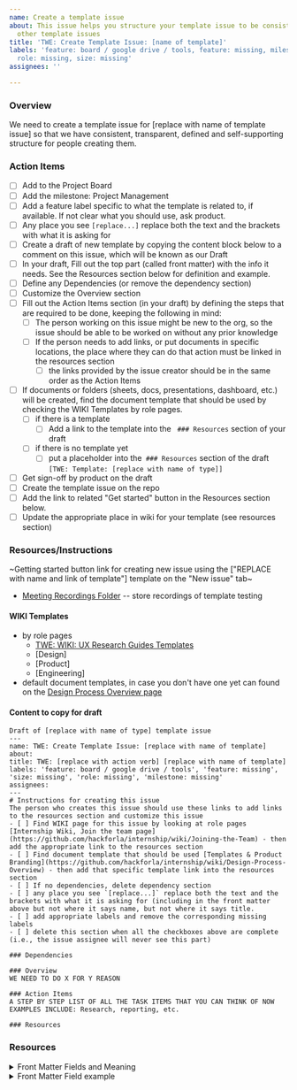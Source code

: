 ```yaml
---
name: Create a template issue
about: This issue helps you structure your template issue to be consistent with our
  other template issues
title: 'TWE: Create Template Issue: [name of template]'
labels: 'feature: board / google drive / tools, feature: missing, milestone: missing,
  role: missing, size: missing'
assignees: ''

---
```


### Overview
We need to create a template issue for [replace with name of template issue] so that we have consistent, transparent, defined and self-supporting structure for people creating them.

### Action Items
- [ ] Add to the Project Board
- [ ] Add the milestone: Project Management
- [ ] Add a feature label specific to what the template is related to, if available.  If not clear what you should use, ask product.
- [ ] Any place you see `[replace...]` replace both the text and the brackets with what it is asking for
- [ ] Create a draft of new template by copying the content block below to a comment on this issue, which will be known as our Draft
- [ ] In your draft, Fill out the top part (called front matter) with the info it needs.  See the Resources section below for definition and example.
- [ ] Define any Dependencies (or remove the dependency section)
- [ ] Customize the Overview section
- [ ] Fill out the Action Items section (in your draft) by defining the steps that are required to be done, keeping the following in mind:
   - [ ] The person working on this issue might be new to the org, so the issue should be able to be worked on without any prior knowledge
   - [ ] If the person needs to add links, or put documents in specific locations, the place where they can do that action must be linked in the resources section
      - [ ] the links provided by the issue creator should be in the same order as the Action Items 
- [ ] If documents or folders (sheets, docs, presentations, dashboard, etc.) will be created, find the document template that should be used by checking the WIKI Templates by role pages.  
  - [ ] if there is a template
     - [ ] Add a link to the template into the ` ### Resources`  section of your draft
  - [ ] if there is no template yet
    - [ ] put a placeholder into the` ### Resources`  section of the draft `[TWE: Template: [replace with name of type]]`
- [ ] Get sign-off by product on the draft
- [ ] Create the template issue on the repo
- [ ] Add the link to related "Get started" button in the Resources section below.
- [ ] Update the appropriate place in wiki for your template (see resources section)

### Resources/Instructions
~Getting started button link for creating new issue using the ["REPLACE with name and link of template"] template on the "New issue" tab~
- [Meeting Recordings Folder](https://drive.google.com/drive/folders/1lgc0eeDXvqvqvLOgqsT8lu3EsneeH9VS?usp=share_link) -- store recordings of template testing

#### WIKI Templates
- by role pages
  - [TWE: WIKI: UX Research Guides Templates](https://github.com/hackforla/internship/wiki/UX-Research-Guides-Templates) 
  - [Design]
  - [Product]
  - [Engineering]
- default document templates, in case you don't have one yet can found on the [Design Process Overview page](https://github.com/hackforla/internship/wiki/Design-Process-Overview)

#### Content to copy for draft
```
Draft of [replace with name of type] template issue
---
name: TWE: Create Template Issue: [replace with name of template]
about: 
title: TWE: [replace with action verb] [replace with name of template]
labels: 'feature: board / google drive / tools', 'feature: missing', 'size: missing', 'role: missing', 'milestone: missing'
assignees: 
---
# Instructions for creating this issue
The person who creates this issue should use these links to add links to the resources section and customize this issue
- [ ] Find WIKI page for this issue by looking at role pages [Internship Wiki, Join the team page](https://github.com/hackforla/internship/wiki/Joining-the-Team) - then add the appropriate link to the resources section
- [ ] Find document template that should be used [Templates & Product Branding](https://github.com/hackforla/internship/wiki/Design-Process-Overview) - then add that specific template link into the resources section
- [ ] If no dependencies, delete dependency section
- [ ] any place you see `[replace...]` replace both the text and the brackets with what it is asking for (including in the front matter above but not where it says name, but not where it says title.
- [ ] add appropriate labels and remove the corresponding missing labels
- [ ] delete this section when all the checkboxes above are complete (i.e., the issue assignee will never see this part)

### Dependencies

### Overview
WE NEED TO DO X FOR Y REASON

### Action Items
A STEP BY STEP LIST OF ALL THE TASK ITEMS THAT YOU CAN THINK OF NOW EXAMPLES INCLUDE: Research, reporting, etc.

### Resources
```
### Resources
<details>
<summary>Front Matter Fields and Meaning</summary>

- name: (name that appear on the new issue tab)
- about: (is the description that appears next to the issue template on the new issue tab
- title: (the title that appears when the issue is created.  User then customizes this title for their issue)
- labels: (choose the labels that will be the same each time, and choose missing labels for the ones that depend on content)
- assignees: 
</details>

<details>
<summary>Front Matter Field example</summary>

- name: 'Research: Roadmap'
- about: The start of a new roadmap
- title: 'TWE: Research Roadmap [name of type]'
- labels: 'feature: research, feature: roadmap, milestone: missing, role: UI/UX research,
-   size: 0.50pt'
- assignees: ''
</details>
